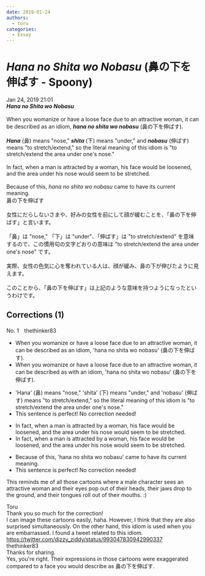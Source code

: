 ```yaml
---
date: 2019-01-24
authors:
  - toru
categories:
  - Essay
---
```


<h1 id="subject_show"><strong><em>Hana no Shita wo Nobasu</strong></em> (鼻の下を伸ばす - Spoony)</h1>
<div class="date">Jan 24, 2019 21:01</div>
<div id="post"><div id="body_show_ori">
<strong><em>Hana no Shita wo Nobasu</strong></em><br/><br/>When you womanize or have a loose face due to an attractive woman, it can be described as an idiom, <strong><em>hana no shita wo nobasu</em></strong> (鼻の下を伸ばす).<br/><br/><strong><em>Hana</em></strong> (鼻) means "nose," <strong><em>shita</em></strong> (下) means "under," and <strong><em>nobasu</em></strong> (伸ばす) means "to stretch/extend," so the literal meaning of this idiom is "to stretch/extend the area under one's nose."<br/><br/>In fact, when a man is attracted by a woman, his face would be loosened, and the area under his nose would seem to be stretched.<br/><br/>Because of this, <em>hana no shita wo nobasu</em> came to have its current meaning.
</div></div>

<!-- more -->

<div id="post_ja"><div id="body_show_mo">
鼻の下を伸ばす<br/><br/>女性にだらしないさまや、好みの女性を前にして顔が緩むことを、「鼻の下を伸ばす」と言います。<br/><br/>「鼻」は "nose," 「下」は "under"、「伸ばす」は "to stretch/extend" を意味するので、この慣用句の文字どおりの意味は "to stretch/extend the area under one's nose" です。<br/><br/>実際、女性の色気に心を奪われている人は、顔が緩み、鼻の下が伸びたように見えます。<br/><br/>このことから、「鼻の下を伸ばす」は上記のような意味を持つようになったというわけです。
</div></div>

## Corrections (1)
<div id="block"><div class="first_name"> No. 1　<span class="just_name">thethinker83</span></div><div id="block2">
<ul class="correction_field">
<li class="incorrect">When you womanize or have a loose face due to an attractive woman, it can be described as an idiom, 'hana no shita wo nobasu' (鼻の下を伸ばす).</li>
<li class="corrected correct">
When you womanize or have a loose face due to an attractive woman, it can be described <span class="f_red"><span class="sline">as</span></span> <span class="f_blue">with </span>an idiom, 'hana no shita wo nobasu' (鼻の下を伸ばす).
</li>
</ul>
<ul class="correction_field">
<li class="incorrect">'Hana' (鼻) means "nose," 'shita' (下) means "under," and 'nobasu' (伸ばす) means "to stretch/extend," so the literal meaning of this idiom is "to stretch/extend the area under one's nose."</li>
<li class="corrected perfect">This sentence is perfect! No correction needed!</li>
</ul>
<ul class="correction_field">
<li class="incorrect">In fact, when a man is attracted by a woman, his face would be loosened, and the area under his nose would seem to be stretched.</li>
<li class="corrected correct">
In fact, when a man is attracted by a woman, his face would be loose<span class="f_red"><span class="sline">ned</span></span>, and the area under his nose would seem to be stretched.
</li>
</ul>
<ul class="correction_field">
<li class="incorrect">Because of this, 'hana no shita wo nobasu' came to have its current meaning.</li>
<li class="corrected perfect">This sentence is perfect! No correction needed!</li>
</ul>
<p class="comment_small">
 This reminds me of all those cartoons where a male character sees an attractive woman and their eyes pop out of their heads, their jaws drop to the ground, and their tongues roll out of their mouths.  :)
</p>

</div><div class="name"><span class="just_name">Toru</span><br>
Thank you so much for the correction!<br/>I can image these cartoons easily, haha. However, I think that they are also surprised simultaneously. On the other hand, this idiom is used when you are embarrassed. I found a tweet related to this idiom.<br/><a href="https://twitter.com/dizzy_ziddy/status/993047830942990337" target="_blank">https://twitter.com/dizzy_ziddy/status/993047830942990337</a>
</div>
<div class="name"><span class="just_name">thethinker83</span><br>
Thanks for sharing.<br/>Yes, you're right. Their expressions in those cartoons were exaggerated compared to a face you would describe as  鼻の下を伸ばす.
</div>
</div>
